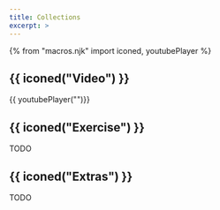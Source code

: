 ```yaml
---
title: Collections
excerpt: >
---
```


{% from "macros.njk" import iconed, youtubePlayer %}

## {{ iconed("Video") }}

{{ youtubePlayer("")}}

## {{ iconed("Exercise") }}

TODO

## {{ iconed("Extras") }}

TODO
